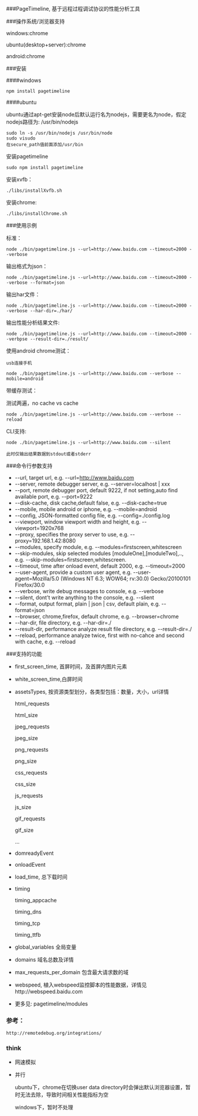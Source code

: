 ###PageTimeline, 基于远程过程调试协议的性能分析工具

###操作系统/浏览器支持

windows:chrome

ubuntu(desktop+server):chrome

android:chrome

###安装

####windows

    npm install pagetimeline
    
####ubuntu

ubuntu通过apt-get安装node后默认运行名为nodejs，需要更名为node，假定nodejs路径为: /usr/bin/nodejs

    sudo ln -s /usr/bin/nodejs /usr/bin/node
    sudo visudo
    在secure_path值前面添加/usr/bin

安装pagetimeline

    sudo npm install pagetimeline
    
安装xvfb：

    ./libs/installXvfb.sh

安装chrome:

    ./libs/installChrome.sh

###使用示例

标准：

    node ./bin/pagetimeline.js --url=http://www.baidu.com --timeout=2000 --verbose
    
输出格式为json：

    node ./bin/pagetimeline.js --url=http://www.baidu.com --timeout=2000 --verbose --format=json
    
输出har文件：

    node ./bin/pagetimeline.js --url=http://www.baidu.com --timeout=2000 --verbose --har-dir=./har/
    
输出性能分析结果文件:

    node ./bin/pagetimeline.js --url=http://www.baidu.com --timeout=2000 --verbpse --result-dir=./result/
    
使用android chrome测试：

    usb连接手机
    
    node ./bin/pagetimeline.js --url=http://www.baidu.com --verbose --mobile=android
    
带缓存测试：

测试两遍，no cache vs cache

    node ./bin/pagetimeline.js --url=http://www.baidu.com --verbose --reload

CLI支持:
    
    node ./bin/pagetimeline.js --url=http://www.baidu.com --silent
    
    此时仅输出结果数据到stdout或者stderr

###命令行参数支持

* --url, target url, e.g. --url=http://www.baidu.com
* --server, remote debugger server, e.g. --server=localhost | xxx
* --port, remote debugger port, default 9222, if not setting,auto find available port, e.g. --port=9222
* --disk-cache, disk cache,default false, e.g. --disk-cache=true
* --mobile, mobile android or iphone, e.g. --mobile=android
* --config, JSON-formatted config file, e.g. --config=./config.log
* --viewport, window viewport width and height, e.g. --viewport=1920x768 
* --proxy, specifies the proxy server to use, e.g. --proxy=192.168.1.42:8080
* --modules, specify module, e.g. --modules=firstscreen,whitescreen
* --skip-modules, skip selected modules [moduleOne],[moduleTwo],.., e.g. --skip-modules=firstscreen,whitescreen.
* --timeout, time after onload event, default 2000, e.g. --timeout=2000
* --user-agent, provide a custom user agent, e.g. --user-agent=Mozilla/5.0 (Windows NT 6.3; WOW64; rv:30.0) Gecko/20100101 Firefox/30.0
* --verbose, write debug messages to console, e.g. --verbose
* --silent, dont\'t write anything to the console, e.g. --slient
* --format, output format, plain | json | csv, default plain, e.g. --format=json
* --browser, chrome,firefox, default chrome, e.g. --browser=chrome
* --har-dir, file directory, e.g. --har-dir=./
* --result-dir, performance analyze result file directory, e.g. --result-dir=./
* --reload, performance analyze twice, first with no-cahce and second with cache, e.g. --reload


###支持的功能

* first_screen_time, 首屏时间，及首屏内图片元素

* white_screen_time,白屏时间

* assetsTypes, 按资源类型划分，各类型包括：数量，大小，url详情

    html_requests
    
    html_size
    
    jpeg_requests
    
    jpeg_size
    
    png_requests
    
    png_size
    
    css_requests
    
    css_size
    
    js_requests
    
    js_size
    
    gif_requests
    
    gif_size
    
    ...

* domreadyEvent

* onloadEvent

* load_time, 总下载时间

* timing

    timing_appcache
    
    timing_dns
    
    timing_tcp
    
    timing_ttfb
    
* global_variables 全局变量

* domains 域名总数及详情

* max_requests_per_domain 包含最大请求数的域

* webspeed, 植入webspeed监控脚本的性能数据，详情见http://webspeed.baidu.com

* 更多见: pagetimeline/modules

### 参考：
    http://remotedebug.org/integrations/

### think

* 网速模拟
* 并行

    ubuntu下，chrome在切换user data directory时会弹出默认浏览器设置，暂时无法去除，导致时间相关性能指标为空
    
    windows下，暂时不处理


